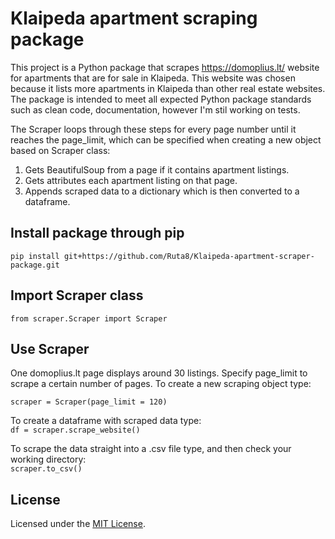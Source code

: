 # Klaipeda apartment scraping package

This project is a Python package that scrapes https://domoplius.lt/ website for apartments that are for sale in Klaipeda.
This website was chosen because it lists more apartments in Klaipeda than other real estate websites. 
The package is intended to meet all expected Python package standards such as clean code, documentation, however I'm stil working on tests.

The Scraper loops through these steps for every page number until it reaches the page_limit, which can be specified when creating a new object based on Scraper class:
1. Gets BeautifulSoup from a page if it contains apartment listings.
2. Gets attributes each apartment listing on that page.
3. Appends scraped data to a dictionary which is then converted to a dataframe.

## Install package through pip

`pip install git+https://github.com/Ruta8/Klaipeda-apartment-scraper-package.git`

## Import Scraper class
`from scraper.Scraper import Scraper`

## Use Scraper
One domoplius.lt page displays around 30 listings. Specify page_limit to scrape a certain number of pages. 
To create a new scraping object type:<br>

`scraper = Scraper(page_limit = 120)`<br>

To create a dataframe with scraped data type:<br>
`df = scraper.scrape_website()`<br>

To scrape the data straight into a .csv file type, and then check your working directory: <br>
`scraper.to_csv()`<br>

## License
Licensed under the [MIT License](./LICENSE).

